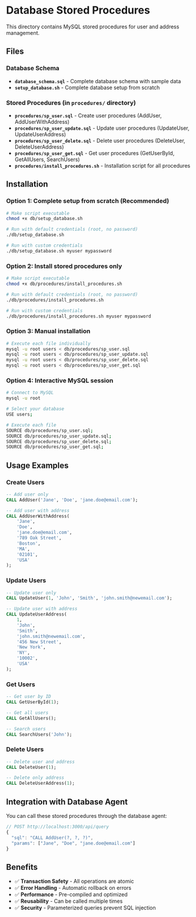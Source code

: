 # Database Stored Procedures

This directory contains MySQL stored procedures for user and address management.

## Files

### Database Schema
- **`database_schema.sql`** - Complete database schema with sample data
- **`setup_database.sh`** - Complete database setup from scratch

### Stored Procedures (in `procedures/` directory)
- **`procedures/sp_user.sql`** - Create user procedures (AddUser, AddUserWithAddress)
- **`procedures/sp_user_update.sql`** - Update user procedures (UpdateUser, UpdateUserAddress)
- **`procedures/sp_user_delete.sql`** - Delete user procedures (DeleteUser, DeleteUserAddress)
- **`procedures/sp_user_get.sql`** - Get user procedures (GetUserById, GetAllUsers, SearchUsers)
- **`procedures/install_procedures.sh`** - Installation script for all procedures

## Installation

### Option 1: Complete setup from scratch (Recommended)
```bash
# Make script executable
chmod +x db/setup_database.sh

# Run with default credentials (root, no password)
./db/setup_database.sh

# Run with custom credentials
./db/setup_database.sh myuser mypassword
```

### Option 2: Install stored procedures only
```bash
# Make script executable
chmod +x db/procedures/install_procedures.sh

# Run with default credentials (root, no password)
./db/procedures/install_procedures.sh

# Run with custom credentials
./db/procedures/install_procedures.sh myuser mypassword
```

### Option 3: Manual installation
```bash
# Execute each file individually
mysql -u root users < db/procedures/sp_user.sql
mysql -u root users < db/procedures/sp_user_update.sql
mysql -u root users < db/procedures/sp_user_delete.sql
mysql -u root users < db/procedures/sp_user_get.sql
```

### Option 4: Interactive MySQL session
```bash
# Connect to MySQL
mysql -u root

# Select your database
USE users;

# Execute each file
SOURCE db/procedures/sp_user.sql;
SOURCE db/procedures/sp_user_update.sql;
SOURCE db/procedures/sp_user_delete.sql;
SOURCE db/procedures/sp_user_get.sql;
```

## Usage Examples

### Create Users
```sql
-- Add user only
CALL AddUser('Jane', 'Doe', 'jane.doe@email.com');

-- Add user with address
CALL AddUserWithAddress(
    'Jane', 
    'Doe', 
    'jane.doe@email.com',
    '789 Oak Street',
    'Boston',
    'MA',
    '02101',
    'USA'
);
```

### Update Users
```sql
-- Update user only
CALL UpdateUser(1, 'John', 'Smith', 'john.smith@newemail.com');

-- Update user with address
CALL UpdateUserAddress(
    1,
    'John', 
    'Smith', 
    'john.smith@newemail.com',
    '456 New Street',
    'New York',
    'NY',
    '10002',
    'USA'
);
```

### Get Users
```sql
-- Get user by ID
CALL GetUserById(1);

-- Get all users
CALL GetAllUsers();

-- Search users
CALL SearchUsers('John');
```

### Delete Users
```sql
-- Delete user and address
CALL DeleteUser(1);

-- Delete only address
CALL DeleteUserAddress(1);
```

## Integration with Database Agent

You can call these stored procedures through the database agent:

```javascript
// POST http://localhost:3000/api/query
{
  "sql": "CALL AddUser(?, ?, ?)",
  "params": ["Jane", "Doe", "jane.doe@email.com"]
}
```

## Benefits

- ✅ **Transaction Safety** - All operations are atomic
- ✅ **Error Handling** - Automatic rollback on errors
- ✅ **Performance** - Pre-compiled and optimized
- ✅ **Reusability** - Can be called multiple times
- ✅ **Security** - Parameterized queries prevent SQL injection
